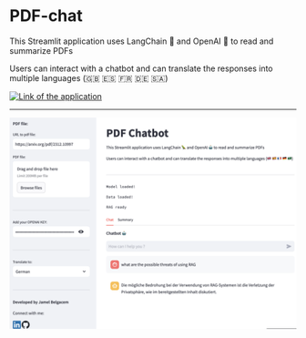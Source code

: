# PDF-chat
This Streamlit application uses LangChain 🦜 and OpenAI 🤖 to read and summarize PDFs

Users can interact with a chatbot and can translate the responses into multiple languages (🇬🇧 🇪🇸 🇫🇷 🇩🇪 🇸🇦)

[![Link of the application](https://static.streamlit.io/badges/streamlit_badge_black_white.svg)](https://chatbot-with-your-pdf.streamlit.app/)

---

<p align="center"> <img src="Screenshot 2024-09-18 at 07.37.35.png" width="1000"> </p>
